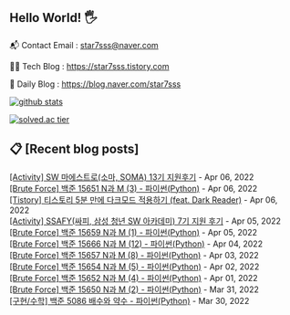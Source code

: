 ## Hello World! 🖐

📬 Contact Email : star7sss@naver.com

👨‍💻 Tech Blog : https://star7sss.tistory.com

🤪 Daily Blog : https://blog.naver.com/star7sss

[![github stats](https://github-readme-stats.vercel.app/api?username=jangThang&show_icons=true&hide_border=False)](https://star7sss.tistory.com)

[![solved.ac tier](http://mazassumnida.wtf/api/v2/generate_badge?boj=star7sss)](https://solved.ac/star7sss)

## 📋 [Recent blog posts]
[[Activity] SW 마에스트로(소마, SOMA) 13기 지원후기](https://star7sss.tistory.com/400) - Apr 06, 2022<br>
[[Brute Force] 백준 15651 N과 M (3) - 파이썬(Python)](https://star7sss.tistory.com/311) - Apr 06, 2022<br>
[[Tistory] 티스토리 5분 만에 다크모드 적용하기 (feat. Dark Reader)](https://star7sss.tistory.com/403) - Apr 06, 2022<br>
[[Activity] SSAFY(싸피, 삼성 청년 SW 아카데미) 7기 지원 후기](https://star7sss.tistory.com/399) - Apr 05, 2022<br>
[[Brute Force] 백준 15659 N과 M (1) - 파이썬(Python)](https://star7sss.tistory.com/310) - Apr 05, 2022<br>
[[Brute Force] 백준 15666 N과 M (12) - 파이썬(Python)](https://star7sss.tistory.com/309) - Apr 04, 2022<br>
[[Brute Force] 백준 15657 N과 M (8) - 파이썬(Python)](https://star7sss.tistory.com/308) - Apr 03, 2022<br>
[[Brute Force] 백준 15654 N과 M (5) - 파이썬(Python)](https://star7sss.tistory.com/307) - Apr 02, 2022<br>
[[Brute Force] 백준 15652 N과 M (4) - 파이썬(Python)](https://star7sss.tistory.com/306) - Apr 01, 2022<br>
[[Brute Force] 백준 15650 N과 M (2) - 파이썬(Python)](https://star7sss.tistory.com/305) - Mar 31, 2022<br>
[[구현/수학] 백준 5086 배수와 약수 - 파이썬(Python)](https://star7sss.tistory.com/304) - Mar 30, 2022<br>
